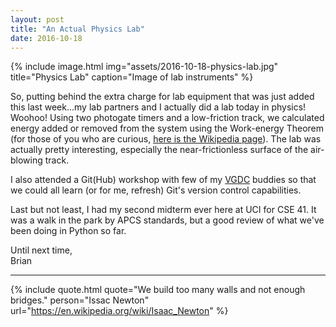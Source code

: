 ```yaml
---
layout: post
title: "An Actual Physics Lab"
date: 2016-10-18
---
```


{% include image.html
    img="assets/2016-10-18-physics-lab.jpg"
    title="Physics Lab"
    caption="Image of lab instruments" %}

So, putting behind the extra charge for lab equipment that was just added this last week...my lab partners and I actually did a lab today in physics! Woohoo! Using two photogate timers and a low-friction track, we calculated energy added or removed from the system using the Work-energy Theorem (for those of you who are curious, [here is the Wikipedia page](https://en.wikipedia.org/wiki/Work_%28physics%29#Work.E2.80.93energy_principle)). The lab was actually pretty interesting, especially the near-frictionless surface of the air-blowing track.

I also attended a Git(Hub) workshop with few of my [VGDC](http://vgdc-uci.com/) buddies so that we could all learn (or for me, refresh) Git's version control capabilities.

Last but not least, I had my second midterm ever here at UCI for CSE 41. It was a walk in the park by APCS standards, but a good review of what we've been doing in Python so far.

Until next time,<br/>
Brian

---

{% include quote.html
    quote="We build too many walls and not enough bridges."
    person="Issac Newton"
    url="https://en.wikipedia.org/wiki/Isaac_Newton" %}
